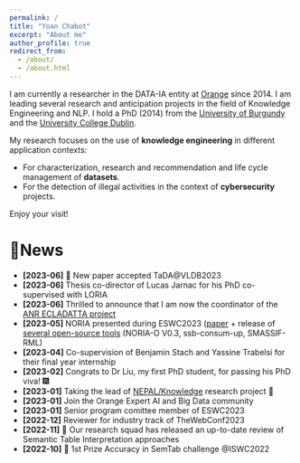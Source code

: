 ```yaml
---
permalink: /
title: "Yoan Chabot"
excerpt: "About me"
author_profile: true
redirect_from: 
  - /about/
  - /about.html
---
```


I am currently a researcher in the DATA-IA entity at [Orange](https://hellofuture.orange.com/) since 2014. 
I am leading several research and anticipation projects in the field of Knowledge Engineering and NLP.
I hold a PhD (2014) from the [University of Burgundy](http://www.ubfc.fr/) and the [University College Dublin](https://www.ucd.ie/).

My research focuses on the use of **knowledge engineering** in different application contexts:
* For characterization, research and recommendation and life cycle management of **datasets**.
* For the detection of illegal activities in the context of **cybersecurity** projects.

Enjoy your visit!

# 🚀News
* **[2023-06]** 📄 New paper accepted TaDA@VLDB2023
* **[2023-06]** Thesis co-director of Lucas Jarnac for his PhD co-supervised with LORIA
* **[2023-06]** Thrilled to announce that I am now the coordinator of the [ANR ECLADATTA project](https://yoanchabot.github.io/research.html#ecladatta)
* **[2023-05]** NORIA presented during ESWC2023 ([paper](https://yoanchabot.github.io/publications.html#eswc_2023_a) + release of [several open-source tools](https://yoanchabot.github.io/code.html) (NORIA-O V0.3, ssb-consum-up, SMASSIF-RML)
* **[2023-04]** Co-supervision of Benjamin Stach and Yassine Trabelsi for their final year internship
* **[2023-02]** Congrats to Dr Liu, my first PhD student, for passing his PhD viva! 🎆
* **[2023-01]** Taking the lead of [NEPAL/Knowledge](https://yoanchabot.github.io/research.html#knowledge) research project 🧙
* **[2023-01]** Join the Orange Expert AI and Big Data community
* **[2023-01]** Senior program comittee member of ESWC2023
* **[2022-12]** Reviewer for industry track of TheWebConf2023
* **[2022-11]** 📕 Our research squad has released an up-to-date review of Semantic Table Interpretation approaches
* **[2022-10]** 🥇 1st Prize Accuracy in SemTab challenge @ISWC2022
